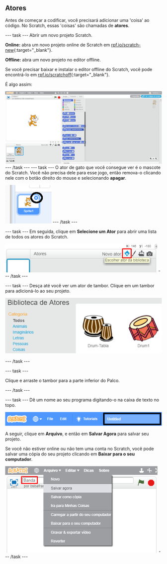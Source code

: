 ## Atores

Antes de começar a codificar, você precisará adicionar uma 'coisa' ao código. No Scratch, essas 'coisas' são chamadas de **atores**.

\--- task \--- Abrir um novo projeto Scratch.

**Online:** abra um novo projeto online de Scratch em [rpf.io/scratch-new](http://rpf.io/scratch-new){:target="_blank"}.

**Offline:** abra um novo projeto no editor offline.

Se você precisar baixar e instalar o editor offline do Scratch, você pode encontrá-lo em [rpf.io/scratchoff](http://rpf.io/scratchoff){:target="_blank"}.

É algo assim:

![screenshot](images/band-scratch.png) \--- /task \--- \--- task \--- O ator de gato que você consegue ver é o mascote do Scratch. Você não precisa dele para esse jogo, então remova-o clicando nele com o botão direito do mouse e selecionando **apagar**.

![screenshot](images/band-delete-annotated.png) \--- /task \---

\--- task \--- Em seguida, clique em **Selecione um Ator** para abrir uma lista de todos os atores do Scratch.

![screenshot](images/band-sprite-library.png) \--- /task \---

\--- task \--- Desça até você ver um ator de tambor. Clique em um tambor para adicioná-lo ao seu projeto.

![captura de tela](images/band-sprite-drum.png)

\--- /task \---

\--- task \---

Clique e arraste o tambor para a parte inferior do Palco.

\--- /task \---

\--- task \--- Dê um nome ao seu programa digitando-o na caixa de texto no topo.

![nome](images/band-name-annotated.png)

A seguir, clique em **Arquivo**, e então em **Salvar Agora** para salvar seu projeto.

Se você não estiver online ou não tem uma conta no Scratch, você pode salvar uma cópia do seu projeto clicando em **Baixar para o seu computador**.

![screenshot](images/band-save.png) \--- /task \---